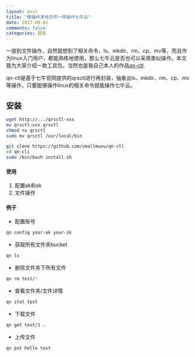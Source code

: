 ```yaml
---
layout: post
title: "像操作本地文件一样操作七牛云"
date: 2017-09-01
comments: false
categories: 服务
---
```


一提到文件操作，自然就想到了相关命令，ls、mkdir、rm、cp、mv等，而且作为linux入门用户，都能熟练地使用，那么七牛云是否也可以采用类似操作。本文我为大家介绍一款工具包，当然也是我自己本人的作品[qn-ctl](https://github.com/smallmuou/qn-ctl).

qn-ctl是基于七牛官网提供的qrsctl进行再封装，抽象出ls、mkdir、rm、cp、mv等操作，只要能够操作linux的相关命令就能操作七牛云。

## 安装

```bash
wget http://.../qrsctl-xxx
mv qrsctl-xxx qrsctl
chmod +x qrsctl
sudo mv qrsctl /usr/local/bin

git clone https://github.com/smallmuou/qn-ctl
cd qn-cli
sudo /bin/bash install.sh
```

#### 使用

1. 配置ak和sk
2. 文件操作

#### 例子

* 配置账号

```bash
qn config your-ak your-sk
```

* 获取所有文件夹bucket

```bash
qn ls
```

* 删除文件夹下所有文件

```bash
qn rm test/*
```

* 查看文件夹/文件详情

```bash
qn stat test
```

* 下载文件

```bash
qn get test/1 .
```

* 上传文件

```bash
qn put hello test
```
